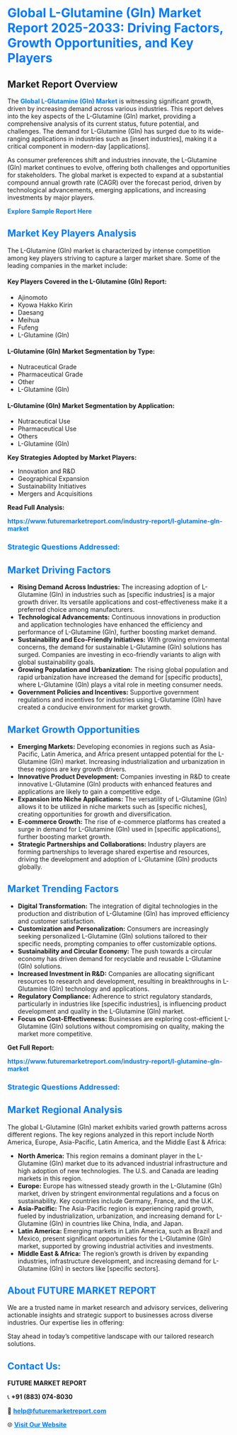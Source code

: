 <h1 style="color: #007BFF;">Global L-Glutamine (Gln) Market Report 2025-2033: Driving Factors, Growth Opportunities, and Key Players</h1>

<section id="overview">
<h2>Market Report Overview</h2>
<p>The <a href="https://www.futuremarketreport.com/industry-report/l-glutamine-gln-market" style="color: #007BFF; text-decoration: none;"><strong>Global L-Glutamine (Gln) Market</strong></a> is witnessing significant growth, driven by increasing demand across various industries. This report delves into the key aspects of the L-Glutamine (Gln) market, providing a comprehensive analysis of its current status, future potential, and challenges. The demand for L-Glutamine (Gln) has surged due to its wide-ranging applications in industries such as [insert industries], making it a critical component in modern-day [applications].</p>
<p>As consumer preferences shift and industries innovate, the L-Glutamine (Gln) market continues to evolve, offering both challenges and opportunities for stakeholders. The global market is expected to expand at a substantial compound annual growth rate (CAGR) over the forecast period, driven by technological advancements, emerging applications, and increasing investments by major players.</p>
</section>

<section id="overview">
<p><a href="https://www.futuremarketreport.com/request-sample/reportId=30654" style="color: #007BFF; text-decoration: none;"><strong>Explore Sample Report Here</strong></a></p>
</section>

<section id="key-players">
<h2 style="color: #007BFF;">Market Key Players Analysis</h2>
<p>The L-Glutamine (Gln) market is characterized by intense competition among key players striving to capture a larger market share. Some of the leading companies in the market include:</p>
<h4>Key Players Covered in the L-Glutamine (Gln) Report:</h4>
<ul><li>Ajinomoto</li><li>Kyowa Hakko Kirin</li><li>Daesang</li><li>Meihua</li><li>Fufeng</li><li>L-Glutamine (Gln)</li></ul>
<h4>L-Glutamine (Gln) Market Segmentation by Type:</h4>
<ul><li>Nutraceutical Grade</li><li>Pharmaceutical Grade</li><li>Other</li><li>L-Glutamine (Gln)</li></ul>

<h4>L-Glutamine (Gln) Market Segmentation by Application:</h4>
<ul><li>Nutraceutical Use</li><li>Pharmaceutical Use</li><li>Others</li><li>L-Glutamine (Gln)</li></ul>
<p><strong>Key Strategies Adopted by Market Players:</strong></p>
<ul>
<li>Innovation and R&D</li>
<li>Geographical Expansion</li>
<li>Sustainability Initiatives</li>
<li>Mergers and Acquisitions</li>
</ul>
</section>

<section>
<p><strong>Read Full Analysis: </strong></p><a href="https://www.futuremarketreport.com/industry-report/l-glutamine-gln-market" style="color: #007BFF; text-decoration: none;"><strong>https://www.futuremarketreport.com/industry-report/l-glutamine-gln-market</strong></a>
<h3 style="color: #007BFF;">Strategic Questions Addressed:</h3>
</section>

<section id="driving-factors">
<h2 style="color: #007BFF;">Market Driving Factors</h2>
<ul>
<li><strong>Rising Demand Across Industries:</strong> The increasing adoption of L-Glutamine (Gln) in industries such as [specific industries] is a major growth driver. Its versatile applications and cost-effectiveness make it a preferred choice among manufacturers.</li>
<li><strong>Technological Advancements:</strong> Continuous innovations in production and application technologies have enhanced the efficiency and performance of L-Glutamine (Gln), further boosting market demand.</li>
<li><strong>Sustainability and Eco-Friendly Initiatives:</strong> With growing environmental concerns, the demand for sustainable L-Glutamine (Gln) solutions has surged. Companies are investing in eco-friendly variants to align with global sustainability goals.</li>
<li><strong>Growing Population and Urbanization:</strong> The rising global population and rapid urbanization have increased the demand for [specific products], where L-Glutamine (Gln) plays a vital role in meeting consumer needs.</li>
<li><strong>Government Policies and Incentives:</strong> Supportive government regulations and incentives for industries using L-Glutamine (Gln) have created a conducive environment for market growth.</li>
</ul>
</section>

<section id="growth-opportunities">
<h2 style="color: #007BFF;">Market Growth Opportunities</h2>
<ul>
<li><strong>Emerging Markets:</strong> Developing economies in regions such as Asia-Pacific, Latin America, and Africa present untapped potential for the L-Glutamine (Gln) market. Increasing industrialization and urbanization in these regions are key growth drivers.</li>
<li><strong>Innovative Product Development:</strong> Companies investing in R&D to create innovative L-Glutamine (Gln) products with enhanced features and applications are likely to gain a competitive edge.</li>
<li><strong>Expansion into Niche Applications:</strong> The versatility of L-Glutamine (Gln) allows it to be utilized in niche markets such as [specific niches], creating opportunities for growth and diversification.</li>
<li><strong>E-commerce Growth:</strong> The rise of e-commerce platforms has created a surge in demand for L-Glutamine (Gln) used in [specific applications], further boosting market growth.</li>
<li><strong>Strategic Partnerships and Collaborations:</strong> Industry players are forming partnerships to leverage shared expertise and resources, driving the development and adoption of L-Glutamine (Gln) products globally.</li>
</ul>
</section>

<section id="trending-factors">
<h2 style="color: #007BFF;">Market Trending Factors</h2>
<ul>
<li><strong>Digital Transformation:</strong> The integration of digital technologies in the production and distribution of L-Glutamine (Gln) has improved efficiency and customer satisfaction.</li>
<li><strong>Customization and Personalization:</strong> Consumers are increasingly seeking personalized L-Glutamine (Gln) solutions tailored to their specific needs, prompting companies to offer customizable options.</li>
<li><strong>Sustainability and Circular Economy:</strong> The push towards a circular economy has driven demand for recyclable and reusable L-Glutamine (Gln) solutions.</li>
<li><strong>Increased Investment in R&D:</strong> Companies are allocating significant resources to research and development, resulting in breakthroughs in L-Glutamine (Gln) technology and applications.</li>
<li><strong>Regulatory Compliance:</strong> Adherence to strict regulatory standards, particularly in industries like [specific industries], is influencing product development and quality in the L-Glutamine (Gln) market.</li>
<li><strong>Focus on Cost-Effectiveness:</strong> Businesses are exploring cost-efficient L-Glutamine (Gln) solutions without compromising on quality, making the market more competitive.</li>
</ul>
</section>

<section>
<p><strong>Get Full Report: </strong></p><a href="https://www.futuremarketreport.com/industry-report/l-glutamine-gln-market" style="color: #007BFF; text-decoration: none;"><strong>https://www.futuremarketreport.com/industry-report/l-glutamine-gln-market</strong></a>
<h3 style="color: #007BFF;">Strategic Questions Addressed:</h3>
</section>


<section id="regional-analysis">
<h2 style="color: #007BFF;">Market Regional Analysis</h2>
<p>The global L-Glutamine (Gln) market exhibits varied growth patterns across different regions. The key regions analyzed in this report include North America, Europe, Asia-Pacific, Latin America, and the Middle East & Africa:</p>
<ul>
<li><strong>North America:</strong> This region remains a dominant player in the L-Glutamine (Gln) market due to its advanced industrial infrastructure and high adoption of new technologies. The U.S. and Canada are leading markets in this region.</li>
<li><strong>Europe:</strong> Europe has witnessed steady growth in the L-Glutamine (Gln) market, driven by stringent environmental regulations and a focus on sustainability. Key countries include Germany, France, and the U.K.</li>
<li><strong>Asia-Pacific:</strong> The Asia-Pacific region is experiencing rapid growth, fueled by industrialization, urbanization, and increasing demand for L-Glutamine (Gln) in countries like China, India, and Japan.</li>
<li><strong>Latin America:</strong> Emerging markets in Latin America, such as Brazil and Mexico, present significant opportunities for the L-Glutamine (Gln) market, supported by growing industrial activities and investments.</li>
<li><strong>Middle East & Africa:</strong> The region’s growth is driven by expanding industries, infrastructure development, and increasing demand for L-Glutamine (Gln) in sectors like [specific sectors].</li>
</ul>
</section>

<footer>
<h2 style="color: #007BFF;">About FUTURE MARKET REPORT</h2>
<p>We are a trusted name in market research and advisory services, delivering actionable insights and strategic support to businesses across diverse industries. Our expertise lies in offering:</p>

<p>Stay ahead in today’s competitive landscape with our tailored research solutions.</p>

<h2 style="color: #007BFF;">Contact Us:</h2>
<p><strong>FUTURE MARKET REPORT</strong></p>
<p>📞 <strong>+91 (883) 074-8030</strong></p>
<p>📧 <strong><a href="mailto:help@futuremarketreport.com" style="color: #007BFF;">help@futuremarketreport.com</a></strong></p>
<p>🌐 <strong><a href="https://www.futuremarketreport.com/" style="color: #007BFF;">Visit Our Website</a></strong></p>
</footer>